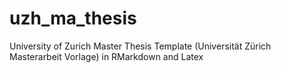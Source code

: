 # uzh_ma_thesis
University of Zurich Master Thesis Template (Universität Zürich Masterarbeit Vorlage) in RMarkdown and Latex

